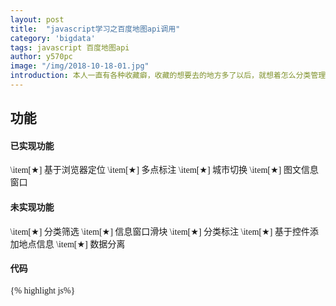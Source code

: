 ```yaml
---
layout: post
title:  "javascript学习之百度地图api调用"
category: 'bigdata'
tags: javascript 百度地图api
author: y570pc
image: "/img/2018-10-18-01.jpg"
introduction: 本人一直有各种收藏癖，收藏的想要去的地方多了以后，就想着怎么分类管理。现有的各种地图APP不能满足我的要求，于是决定自己动手解决。
---
```



## 功能

#### 已实现功能

\item[$\bigstar$] 基于浏览器定位
\item[$\bigstar$] 多点标注
\item[$\bigstar$] 城市切换
\item[$\bigstar$] 图文信息窗口

#### 未实现功能

\item[$\bigstar$] 分类筛选
\item[$\bigstar$] 信息窗口滑块
\item[$\bigstar$] 分类标注
\item[$\bigstar$] 基于控件添加地点信息
\item[$\bigstar$] 数据分离

#### 代码
{% highlight js%}
<!DOCTYPE html>
<html>
<head>
	<meta http-equiv="Content-Type" content="text/html; charset=utf-8" />
	<meta name="viewport" content="initial-scale=1.0, user-scalable=no" />
	<style type="text/css">
	body, html,#allmap {width: 100%;height: 100%;overflow: hidden;margin:0;font-family:"FangSong";}
	</style>
	<script type="text/javascript" src="http://api.map.baidu.com/api?v=2.0&ak=GAl1mcNmnu1KHGWLAq4CD8IG7Gjz18n9"></script>
	<title>分类地图</title>
</head>
<body>
	<div id="allmap"></div>
</body>
</html>
<script type="text/javascript">
	// 百度地图API功能
	var map = new BMap.Map("allmap");
	var center = new BMap.Point(116.404, 39.915);
	map.centerAndZoom(center, 15);
    map.enableScrollWheelZoom();
	var data_info = [[108.9396,34.2762,
	"<h4 style='margin:0 0 0px 0;padding:0.1em 0'>洒金桥</h4>" + 
	"<img style='float:right;margin:2px' id='imgDemo' src='http://img.mp.itc.cn/upload/20160518/922c9d68d1d443d58ab38f0952b6ebeb_th.jpg' width='100' height='75' />" + 
	"<p style='margin:0;line-height:1.5;font-size:10px;text-indent:0em'><b>标签：</b>美食街</p>"+
	"<p style='margin:0;line-height:1.5;font-size:10px;text-indent:0em'><b>评分：</b>无</p>"+
	"<p style='margin:0;line-height:1.5;font-size:10px;text-indent:0em'><b>简介：</b>天安门坐落在中国北京市中心,故宫的南侧,与天安门广场隔长安街相望,是清朝皇城的大门...</p>"],
					 [116.406605,39.921585,"地址：北京市东城区东华门大街"],
					 [116.412222,39.912345,"地址：北京市东城区正义路甲5号"]
					];
	var opts = {
				width : 200,     // 信息窗口宽度
				height: 150,     // 信息窗口高度
				enableMessage:true//设置允许信息窗发送短息
			   };
			   

    //创建检索信息窗口对象
	for(var i=0;i<data_info.length;i++){
	    var pt = new BMap.Point(data_info[i][0],data_info[i][1]);
		var marker = new BMap.Marker(pt);  // 创建标注
		var content = data_info[i][2];
		map.addOverlay(marker);               // 将标注添加到地图中
		addClickHandler(content,marker);
	}
	function addClickHandler(content,marker){
		marker.addEventListener("click",function(e){
			openInfo(content,e)}
		);
	}
	function openInfo(content,e){
		var p = e.target;
		var point = new BMap.Point(p.getPosition().lng, p.getPosition().lat);
		var infoWindow = new BMap.InfoWindow(content,opts);  // 创建信息窗口对象 
		map.openInfoWindow(infoWindow,point); //开启信息窗口
	}
	//添加城市控件
	var size = new BMap.Size(10, 20);
	map.addControl(new BMap.CityListControl({
    anchor: BMAP_ANCHOR_TOP_LEFT,
    offset: size,
    // 切换城市之间事件
    // onChangeBefore: function(){
    //    alert('before');
    // },
    // 切换城市之后事件
    // onChangeAfter:function(){
    //   alert('after');
    // }
    }));
	//根据浏览器定位
	var geolocation = new BMap.Geolocation();
	geolocation.getCurrentPosition(function(r){
		if(this.getStatus() == BMAP_STATUS_SUCCESS){
			var mk = new BMap.Marker(r.point);
			map.addOverlay(mk);
			map.panTo(r.point);
			alert('您的位置：'+r.point.lng+','+r.point.lat);
		}
		else {
			alert('failed'+this.getStatus());
		}        
	},{enableHighAccuracy: true});
</script>
{% endhighlight %}

## 参考资料
[1]. [百度地图api示例](http://lbsyun.baidu.com/jsdemo.htm)
